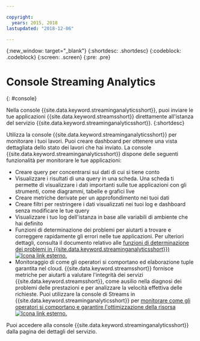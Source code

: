 ```yaml
---

copyright:
  years: 2015, 2018
lastupdated: "2018-12-06"

---
```


<!-- Attribute definitions -->
{:new_window: target="_blank"}
{:shortdesc: .shortdesc}
{:codeblock: .codeblock}
{:screen: .screen}
{:pre: .pre}

# Console Streaming Analytics
{: #console}

Nella console {{site.data.keyword.streaminganalyticsshort}}, puoi inviare le tue applicazioni {{site.data.keyword.streamsshort}} direttamente all'istanza del servizio {{site.data.keyword.streaminganalyticsshort}}.
{:shortdesc}

Utilizza la console {{site.data.keyword.streaminganalyticsshort}} per monitorare
i tuoi lavori. Puoi creare dashboard per ottenere una vista dettagliata dello stato dei lavori
che hai inviato. La console {{site.data.keyword.streaminganalyticsshort}}
dispone delle seguenti funzionalità per monitorare le tue applicazioni:

* Creare query per concentrarsi sui dati di cui si tiene conto
* Visualizzare i risultati di una query in una scheda. Una scheda ti permette di visualizzare i dati importanti sulle tue applicazioni
con gli strumenti, come diagrammi, tabelle e grafici live
* Creare metriche derivate per un approfondimento nei tuoi dati
* Creare filtri per restringere i dati visualizzati nei tuoi log e dashboard senza
modificare le tue query
* Visualizzare i tuo log dell'istanza in base alle variabili di ambiente che hai definito
* Funzioni di determinazione dei problemi per aiutarti a trovare e correggere rapidamente gli errori nelle tue applicazioni. Per ulteriori dettagli, consulta il documento relativo alle [funzioni di determinazione dei problemi in {{site.data.keyword.streaminganalyticsshort}}) ![Icona link esterno](../../icons/launch-glyph.svg "Icona link esterno").](https://wp.me/p4IICn-4cx)
* Monitoraggio di come gli operatori si comportano ed elaborazione tuple garantita nel cloud. {{site.data.keyword.streamsshort}} fornisce metriche per aiutarti a valutare l'integrità dei servizi {{site.data.keyword.streamsshort}}, come ausilio nella diagnosi dei problemi delle prestazioni e per analizzare la velocità effettiva delle richieste. Puoi utilizzare la console di Streams in {{site.data.keyword.streaminganalyticsshort}} per [monitorare come gli operatori si comportano e garantire l'ottimizzazione della risorsa ![Icona link esterno](../../icons/launch-glyph.svg "Icona link esterno").](https://wp.me/p4IICn-4bH)


Puoi accedere alla console {{site.data.keyword.streaminganalyticsshort}} dalla pagina dei dettagli del servizio.

<!--The {{site.data.keyword.streaminganalyticsshort}} console is translated into the following languages: Brazilian Portuguese, French, German, Italian, Japanese, Korean, Simplified Chinese, Spanish, Traditional Chinese. Change the language setting in your browser to view the console in your preferred language. -->
